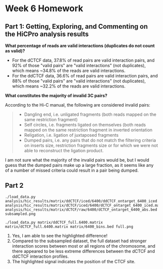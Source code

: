 # Week 6 Homework

## Part 1: Getting, Exploring, and Commenting on the HiCPro analysis results

**What percentage of reads are valid interactions (duplicates do not count as valid)?**

* For the dCTCF data, 37.8% of read pairs are valid interaction pairs, and 92% of those "valid pairs" are "valid interactions" (not duplicates), which means ~34.8% of the reads are valid interactions.
* For the ddCTCF data, 36.6% of read pairs are valid interaction pairs, and 88% of those "valid pairs" are "valid interactions" (not duplicates), which means ~32.2% of the reads are valid interactions.

**What constitutes the majority of invalid 3C pairs?**

According to the Hi-C manual, the following are considered invalid pairs:

> * Dangling end, i.e. unligated fragments (both reads mapped on the same restriction fragment)
> * Self circles, i.e. fragments ligated on themselves (both reads mapped on the same restriction fragment in inverted orientation
> * Religation, i.e. ligation of juxtaposed fragments
> * Dumped pairs, i.e. any pairs that do not match the filtering criteria on inserts size, restriction fragments size or for which we were not able to reconstruct the ligation product.

I am not sure what the majority of the invalid pairs would be, but I would guess that the dumped pairs make up a large fraction, as it seems like any of a number of missed criteria could result in a pair being dumped.

## Part 2

```
./load_data.py analysis/hic_results/matrix/ddCTCF/iced/6400/ddCTCF_ontarget_6400_iced.matrix analysis/hic_results/matrix/dCTCF/iced/6400/dCTCF_ontarget_6400_iced.matrix analysis/hic_results/matrix/dCTCF/raw/6400/dCTCF_ontarget_6400_abs.bed subsampled.png

./load_data.py matrix/ddCTCF_full.6400.matrix matrix/dCTCF_full.6400.matrix matrix/6400_bins.bed full.png
```

1. Yes, I am able to see the highlighted difference!
2. Compared to the subsampled dataset, the full dataset had stronger interaction scores between most or all regions of the chromosome, and there appeared to be less extreme differences between the dCTCF and ddCTCF interaction profiles.
3. The highlighted signal indicates the position of the CTCF site.